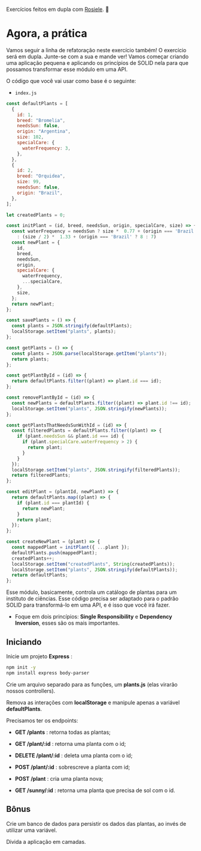Exercícios feitos em dupla com [Rosiele](https://github.com/rosids). :partying_face:

# Agora, a prática

Vamos seguir a linha de refatoração neste exercício também! O exercício será em dupla. Junte-se com a sua e mande ver! Vamos começar criando uma aplicação pequena e aplicando os princípios de SOLID nela para que possamos transformar esse módulo em uma API.

O código que você vai usar como base é o seguinte:

* `index.js`

```javascript
const defaultPlants = [
  {
    id: 1,
    breed: "Bromelia",
    needsSun: false,
    origin: "Argentina",
    size: 102,
    specialCare: {
      waterFrequency: 3,
    },
  },
  {
    id: 2,
    breed: "Orquidea",
    size: 99,
    needsSun: false,
    origin: "Brazil",
  },
];

let createdPlants = 0;

const initPlant = (id, breed, needsSun, origin, specialCare, size) => {
  const waterFrequency = needsSun ? size *  0.77 + (origin === 'Brazil' ? 8 : 7)
    : (size / 2) *  1.33 + (origin === 'Brazil' ? 8 : 7)
  const newPlant = {
    id,
    breed,
    needsSun,
    origin,
    specialCare: {
      waterFrequency,
      ...specialCare,
    },
    size,
  };
  return newPlant;
};

const savePlants = () => {
  const plants = JSON.stringify(defaultPlants);
  localStorage.setItem("plants", plants);
};

const getPlants = () => {
  const plants = JSON.parse(localStorage.getItem("plants"));
  return plants;
};

const getPlantById = (id) => {
  return defaultPlants.filter((plant) => plant.id === id);
};

const removePlantById = (id) => {
  const newPlants = defaultPlants.filter((plant) => plant.id !== id);
  localStorage.setItem("plants", JSON.stringify(newPlants));
};

const getPlantsThatNeedsSunWithId = (id) => {
  const filteredPlants = defaultPlants.filter((plant) => {
    if (plant.needsSun && plant.id === id) {
      if (plant.specialCare.waterFrequency > 2) {
        return plant;
      }
    }
  });
  localStorage.setItem("plants", JSON.stringify(filteredPlants));
  return filteredPlants;
};

const editPlant = (plantId, newPlant) => {
  return defaultPlants.map((plant) => {
    if (plant.id === plantId) {
      return newPlant;
    }
    return plant;
  });
};

const createNewPlant = (plant) => {
  const mappedPlant = initPlant({ ...plant });
  defaultPlants.push(mappedPlant);
  createdPlants++;
  localStorage.setItem("createdPlants", String(createdPlants));
  localStorage.setItem("plants", JSON.stringify(defaultPlants));
  return defaultPlants;
};
```

Esse módulo, basicamente, controla um catálogo de plantas para um instituto de ciências. Esse código precisa ser adaptado para o padrão SOLID para transformá-lo em uma API, e é isso que você irá fazer.

* Foque em dois princípios: **Single Responsibility** e **Dependency Inversion**, esses são os mais importantes.

## Iniciando

Inicie um projeto **Express** :

```bash
npm init -y
npm install express body-parser
```

Crie um arquivo separado para as funções, um **plants.js** (elas virarão nossos controllers).

Remova as interações com **localStorage** e manipule apenas a variável **defaultPlants**.

Precisamos ter os endpoints:

* **GET /plants** : retorna todas as plantas;

* **GET /plant/:id** : retorna uma planta com o id;

* **DELETE /plant/:id** : deleta uma planta com o id;

* **POST /plant/:id** : sobrescreve a planta com id;

* **POST /plant** : cria uma planta nova;

* **GET /sunny/:id** : retorna uma planta que precisa de sol com o id.

## Bônus

Crie um banco de dados para persistir os dados das plantas, ao invés de utilizar uma variável.

Divida a aplicação em camadas.
